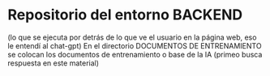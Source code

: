 # Repositorio del entorno BACKEND 
(lo que se ejecuta por detrás de lo que ve el usuario en la página web, eso le entendí al chat-gpt)
En el directorio DOCUMENTOS DE ENTRENAMIENTO se colocan los documentos de entrenamiento o base de la IA (primeo busca respuesta en este material)
